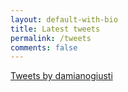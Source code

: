 ```yaml
---
layout: default-with-bio
title: Latest tweets
permalink: /tweets
comments: false
---
```


<div class="row">
	<div class="offset-md-3 col-md-6 col-12">
		<a class="twitter-timeline" href="https://twitter.com/damianogiusti?ref_src=twsrc%5Etfw">Tweets by damianogiusti</a> <script async src="https://platform.twitter.com/widgets.js" charset="utf-8"></script>
	</div>
</div>

